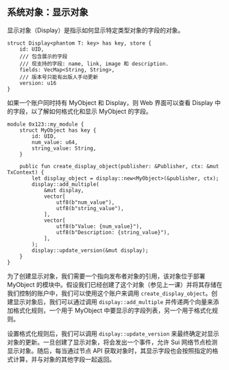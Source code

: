 ## 系统对象：显示对象

显示对象（Display<T>）是指示如何显示特定类型对象的字段的对象。

```move
struct Display<phantom T: key> has key, store {
    id: UID,
    /// 包含展示的字段
    /// 现支持的字段: name, link, image 和 description.
    fields: VecMap<String, String>,
    /// 版本号只能有出版人手动更新
    version: u16
}
```
如果一个账户同时持有 MyObject 和 Display<MyObject>，则 Web 界面可以查看 Display<MyObject> 中的字段，以了解如何格式化和显示 MyObject 的字段。

```move
module 0x123::my_module {
    struct MyObject has key {
        id: UID,
        num_value: u64,
        string_value: String,
    }
    
    public fun create_display_object(publisher: &Publisher, ctx: &mut TxContext) {
        let display_object = display::new<MyObject>(&publisher, ctx);
        display::add_multiple(
            &mut display,
            vector[
                utf8(b"num_value"),
                utf8(b"string_value"),
            ],
            vector[
                utf8(b"Value: {num_value}"),
                utf8(b"Description: {string_value}"),
            ],
        );
        display::update_version(&mut display);
    }
}
```
为了创建显示对象，我们需要一个指向发布者对象的引用，该对象位于部署 MyObject 的模块中。假设我们已经创建了这个对象（参见上一课）并将其存储在我们控制的账户中，我们可以使用这个账户来调用 `create_display_object`。创建显示对象后，我们可以通过调用 `display::add_multiple` 并传递两个向量来添加格式化规则，一个用于 MyObject 中要显示的字段列表，另一个用于格式化规则。

设置格式化规则后，我们可以调用 `display::update_version` 来最终确定对显示对象的更新。一旦创建了显示对象，将会发出一个事件，允许 Sui 网络节点检测显示对象。随后，每当通过节点 API 获取对象时，其显示字段也会按照指定的格式计算，并与对象的其他字段一起返回。